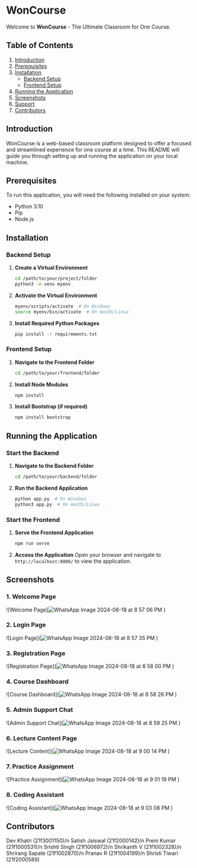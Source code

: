 
# WonCourse

Welcome to **WonCourse** - The Ultimate Classroom for One Course.

## Table of Contents

1. [Introduction](#introduction)
2. [Prerequisites](#prerequisites)
3. [Installation](#installation)
   - [Backend Setup](#backend-setup)
   - [Frontend Setup](#frontend-setup)
4. [Running the Application](#running-the-application)
5. [Screenshots](#screenshots)
6. [Support](#support)
7. [Contributors](#contributors)

## Introduction

WonCourse is a web-based classroom platform designed to offer a focused and streamlined experience for one course at a time. This README will guide you through setting up and running the application on your local machine.

## Prerequisites

To run this application, you will need the following installed on your system:

- Python 3.10
- Pip
- Node.js

## Installation

### Backend Setup

1. **Create a Virtual Environment**
   ```bash
   cd /path/to/your/project/folder
   python3 -m venv myenv
   ```

2. **Activate the Virtual Environment**
   ```bash
   myenv/scripts/activate  # On Windows
   source myenv/bin/activate  # On macOS/Linux
   ```

3. **Install Required Python Packages**
   ```bash
   pip install -r requirements.txt
   ```

### Frontend Setup

1. **Navigate to the Frontend Folder**
   ```bash
   cd /path/to/your/frontend/folder
   ```

2. **Install Node Modules**
   ```bash
   npm install
   ```

3. **Install Bootstrap (if required)**
   ```bash
   npm install bootstrap
   ```

## Running the Application

### Start the Backend

1. **Navigate to the Backend Folder**
   ```bash
   cd /path/to/your/backend/folder
   ```

2. **Run the Backend Application**
   ```bash
   python app.py  # On Windows
   python3 app.py  # On macOS/Linux
   ```

### Start the Frontend

1. **Serve the Frontend Application**
   ```bash
   npm run serve
   ```

2. **Access the Application**
   Open your browser and navigate to `http://localhost:8080/` to view the application.

## Screenshots

### 1. Welcome Page
![Welcome Page]![WhatsApp Image 2024-08-18 at 8 57 06 PM](https://github.com/user-attachments/assets/77a6ebec-4a95-4666-8395-2afd7cccbafa)
)

### 2. Login Page
![Login Page](![WhatsApp Image 2024-08-18 at 8 57 35 PM](https://github.com/user-attachments/assets/16e16cfe-7584-4352-a1ed-aa3bf9ac8051)
)

### 3. Registration Page
![Registration Page](![WhatsApp Image 2024-08-18 at 8 58 00 PM](https://github.com/user-attachments/assets/e7f0d195-50a8-40f9-8e22-8c4c0633e9f6)
)

### 4. Course Dashboard
![Course Dashboard](![WhatsApp Image 2024-08-18 at 8 58 26 PM](https://github.com/user-attachments/assets/8747110f-808b-462d-ad47-bea85730bfff)
)

### 5. Admin Support Chat
![Admin Support Chat](![WhatsApp Image 2024-08-18 at 8 59 25 PM](https://github.com/user-attachments/assets/4343bbab-b93a-4be5-963d-c0c4c3bca43d)
)

### 6. Lecture Content Page
![Lecture Content](![WhatsApp Image 2024-08-18 at 9 00 14 PM](https://github.com/user-attachments/assets/67793e40-f90a-4c9b-a392-7b799a9d0f4d)
)

### 7. Practice Assignment
![Practice Assignment](![WhatsApp Image 2024-08-18 at 9 01 19 PM](https://github.com/user-attachments/assets/2f508398-f394-427a-865f-cf61a586a9fc)
)

### 8. Coding Assistant
![Coding Assistant](![WhatsApp Image 2024-08-18 at 9 03 08 PM](https://github.com/user-attachments/assets/88f2476a-00d7-4e56-836a-7137b94dd4ee)
)

## Contributors

Dev Khatri (21f3001150)/n
Satish Jaiswal (21f2000142)/n
Prem Kumar (21f1000531)/n
Srishti Singh (21f1006972)/n
Shrikanth V (21f1002328)/n
Shrirang Sapate (21f1002870)/n
Pranav R (21f1004199)/n
Shristi Tiwari (21f2000589)
